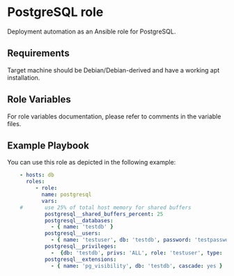 PostgreSQL role
=========

Deployment automation as an Ansible role for PostgreSQL.

Requirements
------------

Target machine should be Debian/Debian-derived and have a working
apt installation.

Role Variables
--------------

For role variables documentation, please refer to comments in
the variable files.

Example Playbook
----------------

You can use this role as depicted in the following example:
```yaml
    - hosts: db
      roles:
         - role:
           name: postgresql
           vars:
    #       use 25% of total host memory for shared buffers
            postgresql__shared_buffers_percent: 25
            postgresql__databases:
              - { name: 'testdb' }
            postgresql__users:
              - { name: 'testuser', db: 'testdb', password: 'testpassword', comment: 'test user'}
            postgresql__privileges:
              -  {db: 'testdb', privs: 'ALL', role: 'testuser', type: 'database' }
            postgresql__extensions:
              - { name: 'pg_visibility', db: 'testdb', cascade: yes }
```
